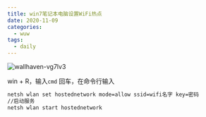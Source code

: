 ```yaml
---
title: win7笔记本电脑设置WiFi热点
date: 2020-11-09
categories:
  - wuw
tags:
  - daily
---
```

![wallhaven-vg7lv3](https://gitee.com/snowyan/image/raw/master/1604914331_20201109172929956_326542730.jpg)

<!-- more  -->

win + R，输入`cmd` 回车，在命令行输入

```bash
netsh wlan set hostednetwork mode=allow ssid=wifi名字 key=密码
//启动服务
netsh wlan start hostednetwork 
```